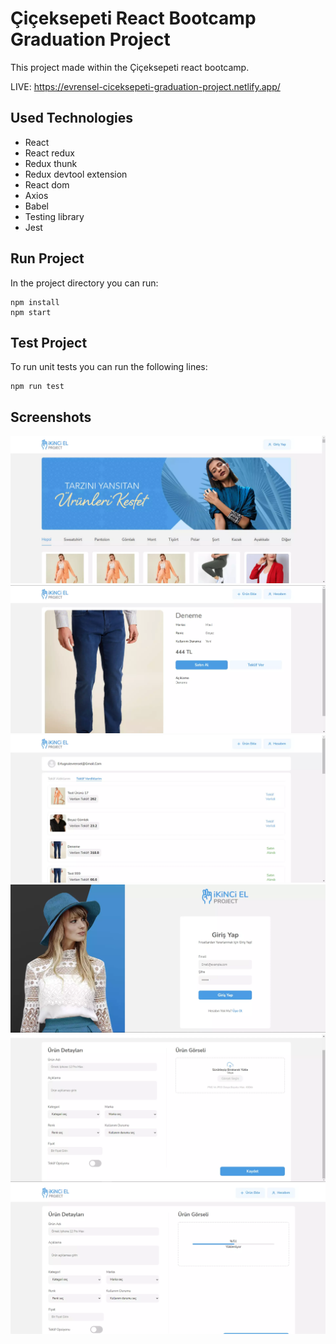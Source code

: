 # Çiçeksepeti React Bootcamp Graduation Project

This project made within the Çiçeksepeti react bootcamp.

LIVE: https://evrensel-ciceksepeti-graduation-project.netlify.app/

## Used Technologies

- React
- React redux
- Redux thunk
- Redux devtool extension
- React dom
- Axios
- Babel
- Testing library
- Jest

## Run Project

In the project directory you can run:

```console
npm install
npm start
```

## Test Project

To run unit tests you can run the following lines:

```console
npm run test
```

## Screenshots

![](./readme/home.webp)
![](./readme/product-detail.webp)
![](./readme/myaccount.webp)
![](./readme/sign-in.webp)
![](./readme/add-product.webp)
![](./readme/add-product-image.webp)
